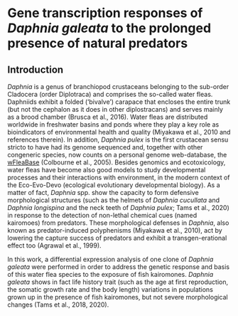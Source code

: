 # Gene transcription responses of *Daphnia galeata* to the prolonged presence of natural predators
## Introduction
*Daphnia* is a genus of branchiopod crustaceans belonging to the sub-order Cladocera (order Diplotraca) and comprises the so-called water fleas. Daphniids exhibit a folded (‘bivalve’) carapace that encloses the entire trunk (but not the cephalon as it does in other diplostracans) and serves mainly as a brood chamber (Brusca et al., 2016). Water fleas are distributed worldwide in freshwater basins and ponds where they play a key role as bioindicators of environmental health and quality (Miyakawa et al., 2010 and references therein). In addition, *Daphnia pulex* is the first crustacean sensu stricto to have had its genome sequenced and, together with other congeneric species, now counts on a personal genome web-database, the [wFleaBase](http://wfleabase.org/) (Colbourne et al., 2005).
Besides genomics and ecotoxicology, water fleas have become also good models to study developmental processes and their interactions with environment, in the modern context of the Eco-Evo-Devo (ecological evolutionary developmental biology). As a matter of fact, *Daphnia* spp. show the capacity to form defensive morphological structures (such as the helmets of *Daphnia cucullata* and *Daphnia longispina* and the neck teeth of *Daphnia pulex*; Tams et al., 2020) in response to the detection of non-lethal chemical cues (named kairomoes) from predators. These morphological defenses in *Daphnia*, also known as predator-induced polyphenisms (Miyakawa et al., 2010), act by lowering the capture success of predators and exhibit a transgen-erational effect too (Agrawal et al., 1999).

In this work, a differential expression analysis of one clone of *Daphnia galeata* were performed in order to address the genetic response and basis of this water flea species to the exposure of fish kairomones. *Daphnia galeata* shows in fact life history trait (such as the age at first reproduction, the somatic growth rate and the body length) variations in populations grown up in the presence of fish kairomones, but not severe morphological changes (Tams et al., 2018, 2020).

